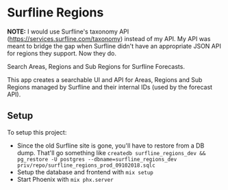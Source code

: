 # Surfline Regions

**NOTE:** I would use Surfline's taxonomy API (https://services.surfline.com/taxonomy) instead of my API. My API was meant to bridge the gap when Surfline didn't have an appropriate JSON API for regions they support. Now they do.

Search Areas, Regions and Sub Regions for Surfline Forecasts.

This app creates a searchable UI and API for Areas, Regions and Sub Regions managed by Surfline and their internal IDs (used by the forecast API).

## Setup

To setup this project:

*   Since the old Surfline site is gone, you'll have to restore from a DB dump. That'll go something like `createdb surfline_regions_dev && pg_restore -U postgres --dbname=surfline_regions_dev priv/repo/surfline_regions_prod_09102018.sqlc`
*   Setup the database and frontend with `mix setup`
*   Start Phoenix with `mix phx.server`
